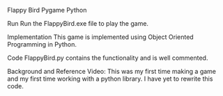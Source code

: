 Flappy Bird Pygame Python

Run
Run the FlappyBird.exe file to play the game.

Implementation
This game is implemented using Object Oriented Programming in Python.

Code
FlappyBird.py contains the functionality and is well commented.

Background and Reference Video:
This was my first time making a game and my first time working with a python library. I have yet to rewrite this code.
